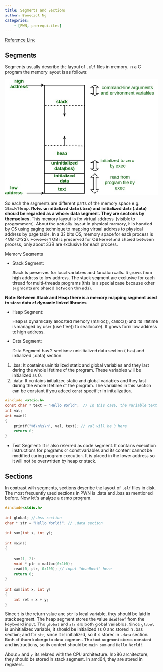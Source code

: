 ```yaml
---
title: Segments and Sections
author: Benedict Ng
categories:
    - [PWN, prerequisites]
---
```

[Reference Link](./https://medium.com/@johnehk86/66-what-are-memory-and-sections-text-data-bss-rodata-etc-e134bd5b9ccd)

## Segments

Segments usually describe the layout of `.elf` files in memory. In a C program the memory layout is as follows:

![Memory Layout](./SegmentsandSections/memoryLayoutC.jpg)

So each the segments are different parts of the memory space e.g. Stack/Heap. **Note: uninitialized data (.bss) and initialized data (.data) should be regarded as a whole: data segment. They are sections by themselves.** This memory layout is for virtual address. (visible to programmers). About the actually layout in physical memory, it is handled by OS using paging technique to mapping virtual address to physical address by page table. In a 32 bits OS, memory space for each process is 4GB (2^32). However 1 GB is preserved for OS kernel and shared between process, only about 3GB are exclusive for each process.

[Memory Segments](https://www.youtube.com/watch?v=m1UzSfgjA4Y)

- Stack Segment:

  Stack is preserved for local variables and function calls. It grows from high address to low address. The stack segment are exclusive for each thread for multi-threads programs (this is a special case because other segments are shared between threads).

**Note: Between Stack and Heap there is a memory mapping segment used to store data of dynamic linked libraries.**

- Heap Segment:

  Heap is dynamically allocated memory (malloc(), calloc()) and its lifetime is managed by user (use free() to deallocate). It grows form low address to high address.
- Data Segment:

  Data Segment has 2 sections: uninitialized data section (.bss) and initialized (.data) section.

1. .bss: It contains uninitialized static and global variables and they last during the whole lifetime of the program. These variables will be initialized as 0.
2. .data: It contains initialized static and global variables and they last during the whole lifetime of the program. The variables in this section can be constant if you added `const` specifier in initialization.

```c
#include <stdio.h>
const char * text = "Hello World";  // In this case, the variable text is constant 
int val;
int main()
{
    printf("%d\n%s\n", val, text); // val will be 0 here
    return 0;
}
```

- Text Segment: It is also referred as code segment. It contains execution instructions for programs or const variables and its content cannot be modified during program execution. It is placed in the lower address so it will not be overwritten by heap or stack.

## Sections

In contrast with segments, sections describe the layout of `.elf` files in disk. The most frequently used sections in PWN is .data and .bss as mentioned before. Now let's analyze a demo program.

```c
#include<stdio.h>

int global; //.bss section
char * str = "Hello World!"; // .data section

int sum(int x, int y);

int main()
{

	sum(1, 2);
	void * ptr = malloc(0x100);
	read(0, ptr, 0x100); // input "deadbeef" here
	return 0;
}

int sum(int x, int y)
{
	int ret = x + y;
}
```

Since `t` is the return value and `ptr` is local variable, they should be laid in stack segment. The heap segment stores the value `deadfeef` from the keyboard input. The `global` and `str` are both global variables. Since `global` is uninitialized variable, it should be initialized as 0 and stored in .bss section; and for `str`, since it is initialized, so it is stored in `.data` section. Both of them belongs to data segment. The text segment stores constant and instructions, so its content should be `main`, `sum` and `Hello World!`.

About `x` and `y`: its related with the CPU architecture. In x86 architecture, they should be stored in stack segment. In amd64, they are stored in registers.

